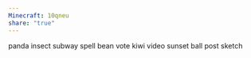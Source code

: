 ```yaml
---
Minecraft: 10qneu
share: "true"
---
```


panda insect subway spell bean vote kiwi video sunset ball post sketch